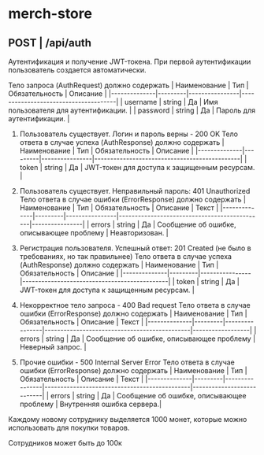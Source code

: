 # merch-store

## POST | /api/auth 
Аутентификация и получение JWT-токена. При первой аутентификации пользователь создается автоматически.

Тело запроса (AuthRequest) должно содержать 
| Наименование | Тип     | Обязательность | Описание                             |
|--------------|---------|----------------|--------------------------------------|
| username     | string  | Да             | Имя пользователя для аутентификации. |
| password     | string  | Да             | Пароль для аутентификации.           |

1. Пользователь существует. Логин и пароль верны -  200 OK
Тело ответа в случае успеха (AuthResponse) должно содержать 
| Наименование | Тип     | Обязательность | Описание                                     |
|--------------|---------|----------------|----------------------------------------------|
| token        | string  | Да             | JWT-токен для доступа к защищенным ресурсам. |

2. Пользователь существует. Неправильный пароль: 401 Unauthorized
Тело ответа в случае ошибки (ErrorResponse) должно содержать 
| Наименование | Тип     | Обязательность | Описание                                     | Текст          |
|--------------|---------|----------------|----------------------------------------------|----------------|
| errors       | string  | Да             | Сообщение об ошибке, описывающее проблему    | Неавторизован. |

3. Регистрация пользователя. Успешный ответ: 201 Created (не было в требованиях, но так правильнее)
Тело ответа в случае успеха (AuthResponse) должно содержать 
| Наименование | Тип     | Обязательность | Описание                                     |
|--------------|---------|----------------|----------------------------------------------|
| token        | string  | Да             | JWT-токен для доступа к защищенным ресурсам. |

4. Некорректное тело запроса - 400 Bad request
Тело ответа в случае ошибки (ErrorResponse) должно содержать 
| Наименование | Тип     | Обязательность | Описание                                     | Текст            |
|--------------|---------|----------------|----------------------------------------------|------------------|
| errors       | string  | Да             | Сообщение об ошибке, описывающее проблему    | Неверный запрос. |

5. Прочие ошибки - 500 Internal Server Error
Тело ответа в случае ошибки (ErrorResponse) должно содержать 
| Наименование | Тип     | Обязательность | Описание                                     | Текст                     |
|--------------|---------|----------------|----------------------------------------------|---------------------------|
| errors       | string  | Да             | Сообщение об ошибке, описывающее проблему    | Внутренняя ошибка сервера.|

Каждому новому сотруднику выделяется 1000 монет, которые можно использовать для покупки товаров.

Сотрудников может быть до 100к
